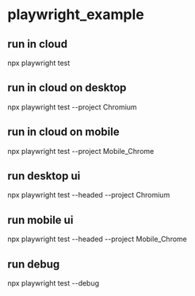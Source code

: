 # playwright_example

## run in cloud
npx playwright test

## run in cloud on desktop 
npx playwright test --project Chromium

## run in cloud on mobile
npx playwright test --project Mobile_Chrome

## run desktop ui
npx playwright test --headed --project Chromium

## run mobile ui
npx playwright test --headed --project Mobile_Chrome

## run debug
npx playwright test --debug
